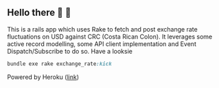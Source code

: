 ## Hello there 👋 🤖

This is a rails app which uses Rake to fetch and post exchange rate fluctuations on USD against CRC (Costa Rican Colon).
It leverages some active record modelling, some API client implementation and Event Dispatch/Subscribe to do so. Have a looksie

```ruby
bundle exe rake exchange_rate:kick
```

Powered by Heroku ([link](https://bac-app.herokuapp.com/))
